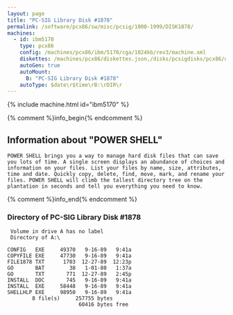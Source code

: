 ```yaml
---
layout: page
title: "PC-SIG Library Disk #1878"
permalink: /software/pcx86/sw/misc/pcsig/1000-1999/DISK1878/
machines:
  - id: ibm5170
    type: pcx86
    config: /machines/pcx86/ibm/5170/cga/1024kb/rev3/machine.xml
    diskettes: /machines/pcx86/diskettes.json,/disks/pcsigdisks/pcx86/diskettes.json
    autoGen: true
    autoMount:
      B: "PC-SIG Library Disk #1878"
    autoType: $date\r$time\rB:\rDIR\r
---
```


{% include machine.html id="ibm5170" %}

{% comment %}info_begin{% endcomment %}

## Information about "POWER SHELL"

    POWER SHELL brings you a way to manage hard disk files that can save
    you lots of time. A single screen displays an abundance of choices and
    information on your files. List your files by name, size, attributes,
    time and date. Quickly copy, delete, find, move, mark, and rename your
    files. POWER SHELL will climb the tallest directory tree on the
    plantation in seconds and tell you everything you need to know.
{% comment %}info_end{% endcomment %}


### Directory of PC-SIG Library Disk #1878

     Volume in drive A has no label
     Directory of A:\

    CONFIG   EXE     49370   9-16-89   9:41a
    COPYFILE EXE     47730   9-16-89   9:41a
    FILE1878 TXT      1703  12-27-89  12:23p
    GO       BAT        38   1-01-80   1:37a
    GO       TXT       771  12-27-89   2:45p
    INSTALL  DOC       745   9-16-89   9:41a
    INSTALL  EXE     58448   9-16-89   9:41a
    SHELLHLP EXE     98950   9-16-89   9:41a
            8 file(s)     257755 bytes
                           60416 bytes free
